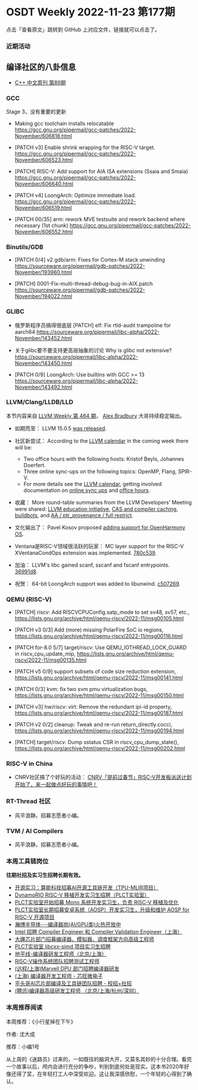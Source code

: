 # OSDT Weekly 2022-11-23 第177期

点击「查看原文」跳转到 GitHub 上对应文件，链接就可以点击了。

### 近期活动

## 编译社区的八卦信息

- [C++ 中文周刊 第89期](https://mp.weixin.qq.com/s/zYtY3igU_nax19uKkd8WUQ)

### GCC

Stage 3，没有重要的更新
- Making gcc toolchain installs relocatable
  https://gcc.gnu.org/pipermail/gcc-patches/2022-November/606818.html

- [PATCH v3] Enable shrink wrapping for the RISC-V target.
  https://gcc.gnu.org/pipermail/gcc-patches/2022-November/606523.html

- [PATCH] RISC-V: Add support for AIA ISA extensions (Ssaia and Smaia)
  https://gcc.gnu.org/pipermail/gcc-patches/2022-November/606640.html

- [PATCH v4] LoongArch: Optimize immediate load.
  https://gcc.gnu.org/pipermail/gcc-patches/2022-November/606519.html

- [PATCH 00/35] arm: rework MVE testsuite and rework backend where necessary (1st chunk)
  https://gcc.gnu.org/pipermail/gcc-patches/2022-November/606552.html

### Binutils/GDB

- [PATCH 0/4] v2 gdb/arm: Fixes for Cortex-M stack unwinding
  https://sourceware.org/pipermail/gdb-patches/2022-November/193960.html

- [PATCH] 0001-Fix-multi-thread-debug-bug-in-AIX.patch
  https://sourceware.org/pipermail/gdb-patches/2022-November/194022.html

### GLIBC

- 俄罗斯程序员搞得很底层
  [PATCH] elf: Fix rtld-audit trampoline for aarch64
  https://sourceware.org/pipermail/libc-alpha/2022-November/143452.html

- 关于glibc要不要支持更高层抽象的讨论
  Why is glibc not extensive?
  https://sourceware.org/pipermail/libc-alpha/2022-November/143450.html

- [PATCH 0/9] LoongArch: Use builtins with GCC >= 13
  https://sourceware.org/pipermail/libc-alpha/2022-November/143492.html

### LLVM/Clang/LLDB/LLD

本节内容来自 [LLVM Weekly 第 464 期](http://llvmweekly.org/issue/464)，
[Alex Bradbury](https://www.linkedin.com/in/alex-bradbury/) 大哥持续稳定输出。

* 如期而至： LLVM 15.0.5 [was released](https://discourse.llvm.org/t/llvm-15-0-5-release/66616).

* 社区新尝试： According to the [LLVM calendar](https://calendar.google.com/calendar/u/0/embed?src=calendar@llvm.org) in the coming week there will be:
	* Two office hours with the following hosts: Kristof Beyls, Johannes Doerfert.
	* Three online sync-ups on the following topics: OpenMP, Flang, SPIR-V.
	* For more details see the [LLVM calendar](https://calendar.google.com/calendar/u/0/embed?src=calendar@llvm.org), getting involved documentation on [online sync ups](https://llvm.org/docs/GettingInvolved.html#online-sync-ups) and [office hours](https://llvm.org/docs/GettingInvolved.html#office-hours).

* 收藏： More round-table summaries from the LLVM Developers' Meeting were shared: [LLVM education initiative](https://discourse.llvm.org/t/llvm-education-initiative/66400/8), [CAS and compiler caching](https://discourse.llvm.org/t/round-table-about-cas-and-compiler-caching-in-2022-llvm-dev-mtg/66689), [buildbots](https://discourse.llvm.org/t/buildbots-roundtable-notes-us-llvm-dev-2022/66683), and [AA / ptr_provenance / full restrict](https://discourse.llvm.org/t/aa-ptr-provenance-full-restrict-llvm-dev-round-table-summary/66722).

* 文化输出了： Pavel Kosov proposed [adding support for OpenHarmony OS](https://discourse.llvm.org/t/rfc-add-support-for-openharmony-os/66656).

* Ventana是RISC-V领域很活跃的玩家： MC layer support for the RISC-V XVentanaCondOps extension was implemented.
  [780c539](https://reviews.llvm.org/rG780c53984449).

* 加油： LLVM's libc gained scanf, sscanf and fscanf entrypoints.
  [36991d8](https://reviews.llvm.org/rG36991d8342ca).

* 祝贺： 64-bit LoongArch support was added to libunwind.
  [c507269](https://reviews.llvm.org/rGc5072695127e).

### QEMU (RISC-V)

- [PATCH] riscv: Add RISCVCPUConfig.satp_mode to set sv48, sv57, etc.,
  https://lists.gnu.org/archive/html/qemu-riscv/2022-11/msg00105.html

- [PATCH v3 0/3] Add (more) missing PolarFire SoC io regions,
  https://lists.gnu.org/archive/html/qemu-riscv/2022-11/msg00116.html

- [PATCH for-8.0 5/7] target/riscv: Use QEMU_IOTHREAD_LOCK_GUARD in riscv_cpu_update_mip,
  https://lists.gnu.org/archive/html/qemu-riscv/2022-11/msg00135.html

- [PATCH v5 0/9] support subsets of code size reduction extension,
  https://lists.gnu.org/archive/html/qemu-riscv/2022-11/msg00141.html

- [PATCH 0/3] kvm: fix two svm pmu virtualization bugs,
  https://lists.gnu.org/archive/html/qemu-riscv/2022-11/msg00150.html

- [PATCH v3] hw/riscv: virt: Remove the redundant ipi-id property,
  https://lists.gnu.org/archive/html/qemu-riscv/2022-11/msg00187.html

- [PATCH v2 0/2] cleanup: Tweak and re-run return_directly.cocci,
  https://lists.gnu.org/archive/html/qemu-riscv/2022-11/msg00194.html

- [PATCH] target/riscv: Dump sstatus CSR in riscv_cpu_dump_state(),
  https://lists.gnu.org/archive/html/qemu-riscv/2022-11/msg00202.html

### RISC-V in China

- CNRV社区搞了个好玩的活动： [CNRV「提前过春节」RISC-V开发板派送计划开始了，来一起做点好玩的事情吧！](https://mp.weixin.qq.com/s/MI8UL3TQIAdU1xILXSdXPQ)

### RT-Thread 社区

- 风平浪静。招募志愿者小编。

### TVM / AI Compilers

- 风平浪静。招募志愿者小编。

### 本周工具链岗位

**往期社招及实习生招聘长期有效。**

- [开源实习：算能科技招募AI开源工具链开发（TPU-MLIR项目）](https://mp.weixin.qq.com/s/IBJh0ip4k11PzIMZecsWSw)
- [DynamoRIO RISC-V 移植开发实习生招聘（PLCT实验室）](https://mp.weixin.qq.com/s/J_5TjT6DOqeOXJXQI5VQxw)
- [PLCT实验室开始招募 Mono 系统开发实习生，负责 RISC-V 移植及优化](https://mp.weixin.qq.com/s/whEW7Hay1jIP1tBzIPay1A)
- [PLCT实验室长期招募安卓系统（AOSP）开发实习生，升级和维护 AOSP for RISC-V 开源项目](https://mp.weixin.qq.com/s/dJP2cEB1nex2inR5c-cJog)
- [瀚博半导体---编译器岗(AI/GPU类)火热开放中](https://mp.weixin.qq.com/s/8_KjZYa2Il4PglaGyBWk4Q)
- [Intel 招聘 Compiler Engineer 和 Compiler Validation Engineer（上海）](https://mp.weixin.qq.com/s/I3DWxXODNoLRr0kN2xMZLQ)
- [大疆芯片部门招募编译器、模拟器、调度框架方向高级工程师](https://mp.weixin.qq.com/s/Wn5NzAtUTwQNXKRvMVQWLA)
- [PLCT实验室 libcxx-simd 项目实习生招聘](https://mp.weixin.qq.com/s/EIVx5cY74GlodirySY97Qw)
- [地平线-编译器研发工程师（北京/上海）](https://mp.weixin.qq.com/s/MYObl7iWIbyrTz9hCmKWYA)
- [RISC-V操作系统团队招聘测试工程师](https://mp.weixin.qq.com/s/inLFS4pI1F74m_oJ2I7xjQ)
- [(远程/上海)Marvell DPU 部门招聘编译器研发](https://mp.weixin.qq.com/s/B6JjAhF3TZjezD1tjYHDaw)
- [(上海) 编译器开发工程师 - 芯旺微电子](https://mp.weixin.qq.com/s/nqe1-7qffnc0CaejYkpKyw)
- [平头哥AI芯片部编译及工具链团队招聘 - 校招+社招](https://mp.weixin.qq.com/s/kARbXtJotRPCNMrV-yOanA)
- [(腾讯)编译器高级研发工程师 （北京/上海/杭州/深圳）](https://mp.weixin.qq.com/s/DF-2qmHmpKZtJ1djHXM1Ug)

### 本周推荐阅读

本周推荐：《小行星掉在下午》

作者: 沈大成

推荐：小编1号

从上周的《迷路员》过来的，一如既往的脑洞大开，又莫名其妙的十分合理。看完一个故事以后，颅内会进行充分的争吵，判别到底何处是现实。这本书2020年好像还得了奖，在年轻打工人中深受欢迎。这让我深感欣慰，一个年轻的心得到了确认。
